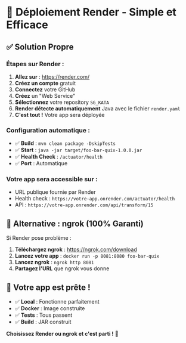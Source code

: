 # 🚀 Déploiement Render - Simple et Efficace

## ✅ Solution Propre

### **Étapes sur Render :**

1. **Allez sur** : https://render.com/
2. **Créez un compte** gratuit
3. **Connectez** votre GitHub
4. **Créez** un "Web Service"
5. **Sélectionnez** votre repository `SG_KATA`
6. **Render détecte automatiquement** Java avec le fichier `render.yaml`
7. **C'est tout !** Votre app sera déployée

### **Configuration automatique :**

- ✅ **Build** : `mvn clean package -DskipTests`
- ✅ **Start** : `java -jar target/foo-bar-quix-1.0.0.jar`
- ✅ **Health Check** : `/actuator/health`
- ✅ **Port** : Automatique

### **Votre app sera accessible sur :**
- URL publique fournie par Render
- Health check : `https://votre-app.onrender.com/actuator/health`
- API : `https://votre-app.onrender.com/api/transform/15`

## 🎯 **Alternative : ngrok (100% Garanti)**

Si Render pose problème :

1. **Téléchargez ngrok** : https://ngrok.com/download
2. **Lancez votre app** : `docker run -p 8081:8080 foo-bar-quix`
3. **Lancez ngrok** : `ngrok http 8081`
4. **Partagez l'URL** que ngrok vous donne

## 🎉 **Votre app est prête !**

- ✅ **Local** : Fonctionne parfaitement
- ✅ **Docker** : Image construite
- ✅ **Tests** : Tous passent
- ✅ **Build** : JAR construit

**Choisissez Render ou ngrok et c'est parti !** 🚀
